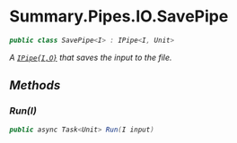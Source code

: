 # Summary.Pipes.IO.SavePipe<I>
```cs
public class SavePipe<I> : IPipe<I, Unit>
```

A [`IPipe{I,O}`](./IPipe{I,O}.md) that saves the input to the file.

## Methods
### Run(I)
```cs
public async Task<Unit> Run(I input)
```

